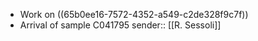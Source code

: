 - Work on ((65b0ee16-7572-4352-a549-c2de328f9c7f))
- Arrival of sample C041795
  sender:: [[R. Sessoli]]